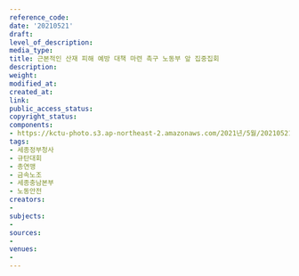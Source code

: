 ```yaml
---
reference_code: 
date: '20210521'
draft: 
level_of_description: 
media_type: 
title: 근본적인 산재 피해 예방 대책 마련 촉구 노동부 앞 집중집회
description: 
weight: 
modified_at: 
created_at: 
link: 
public_access_status: 
copyright_status: 
components:
- https://kctu-photo.s3.ap-northeast-2.amazonaws.com/2021년/5월/20210521-근본적인+산재+피해+예방+대책+마련+촉구+노동부+앞+집중집회_세종정부청사_규탄대회_총연맹_금속노조_세종충남본부_노동안전/_R621108.jpg
tags:
- 세종정부청사
- 규탄대회
- 총연맹
- 금속노조
- 세종충남본부
- 노동안전
creators:
- 
subjects:
- 
sources:
- 
venues:
- 
---
```

